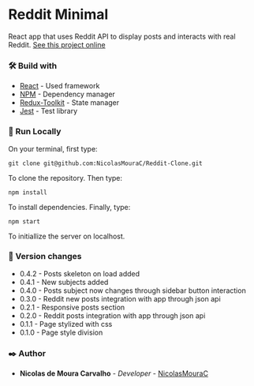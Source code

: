 # Reddit Minimal
React app that uses Reddit API to display posts and interacts with real Reddit.
[See this project online](https://nicolasmourac.github.io/Reddit-Clone/)

### 🛠️ Build with
* [React](https://reactjs.org) - Used framework
* [NPM](https://www.npmjs.com) - Dependency manager
* [Redux-Toolkit](https://redux-toolkit.js.org/) - State manager
* [Jest](https://jestjs.io/pt-BR/) - Test library

### 🔧 Run Locally
On your terminal, first type:

`git clone git@github.com:NicolasMouraC/Reddit-Clone.git`

To clone the repository.
Then type:

`npm install`

To install dependencies.
Finally, type:

`npm start`

To initiallize the server on localhost.

### 📌 Version changes
* 0.4.2 - Posts skeleton on load added
* 0.4.1 - New subjects added
* 0.4.0 - Posts subject now changes through sidebar button interaction 
* 0.3.0 - Reddit new posts integration with app through json api
* 0.2.1 - Responsive posts section
* 0.2.0 - Reddit posts integration with app through json api
* 0.1.1 - Page stylized with css
* 0.1.0 - Page style division

### ✒️ Author
* **Nicolas de Moura Carvalho** - *Developer* - [NicolasMouraC](https://github.com/NicolasMouraC)

